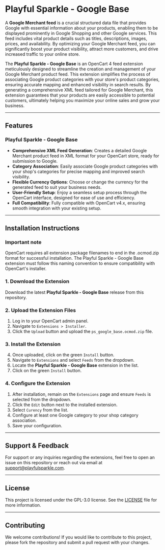 # Playful Sparkle - Google Base

A **Google Merchant feed** is a crucial structured data file that provides Google with essential information about your products, enabling them to be displayed prominently in Google Shopping and other Google services. This feed includes vital product details such as titles, descriptions, images, prices, and availability. By optimizing your Google Merchant feed, you can significantly boost your product visibility, attract more customers, and drive increased traffic to your online store.

The **Playful Sparkle - Google Base** is an OpenCart 4 feed extension meticulously designed to streamline the creation and management of your Google Merchant product feed. This extension simplifies the process of associating Google product categories with your store's product categories, ensuring accurate mapping and enhanced visibility in search results. By generating a comprehensive XML feed tailored for Google Merchant, this extension guarantees that your products are easily accessible to potential customers, ultimately helping you maximize your online sales and grow your business.

---

## Features

### Playful Sparkle - Google Base
- **Comprehensive XML Feed Generation**: Creates a detailed Google Merchant product feed in XML format for your OpenCart store, ready for submission to Google.
- **Category Association**: Easily associate Google product categories with your shop's categories for precise mapping and improved search visibility.
- **Flexible Currency Options**: Choose or change the currency for the generated feed to suit your business needs.
- **User-Friendly Setup**: Enjoy a seamless setup process through the OpenCart interface, designed for ease of use and efficiency.
- **Full Compatibility**: Fully compatible with OpenCart v4.x, ensuring smooth integration with your existing setup.

---

## Installation Instructions

### Important note

OpenCart requires all extension package filenames to end in the .ocmod.zip format for successful installation. The Playful Sparkle - Google Base extension must follow this naming convention to ensure compatibility with OpenCart's installer.

### 1. Download the Extension
Download the latest **Playful Sparkle - Google Base** release from this repository.

### 2. Upload the Extension Files
1. Log in to your OpenCart admin panel.
2. Navigate to `Extensions > Installer`.
3. Click the `Upload` button and upload the `ps_google_base.ocmod.zip` file.

### 3. Install the Extension
4. Once uploaded, click on the green `Install` button.
5. Navigate to `Extensions` and select `Feeds` from the dropdown.
6. Locate the **Playful Sparkle - Google Base** extension in the list.
7. Click on the green `Install` button.

### 4. Configure the Extension
1. After installation, remain on the `Extensions` page and ensure `Feeds` is selected from the dropdown.
2. Click the `Edit` button next to the installed extension.
3. Select `Curency` from the list.
4. Configure at least one Google category to your shop category association.
5. Save your configuration.

---

## Support & Feedback

For support or any inquiries regarding the extensions, feel free to open an issue on this repository or reach out via email at support@playfulsparkle.com.

---

## License

This project is licensed under the GPL-3.0 license. See the [LICENSE](./LICENSE) file for more information.

---

## Contributing

We welcome contributions! If you would like to contribute to this project, please fork the repository and submit a pull request with your changes.
